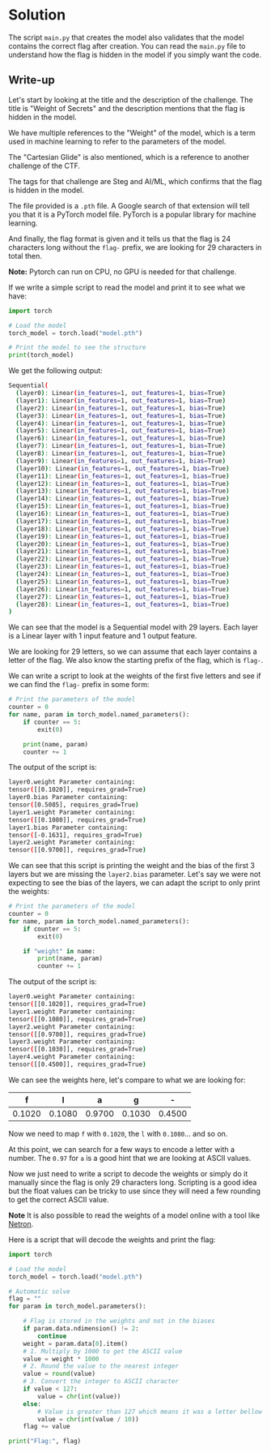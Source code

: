 # Solution

The script `main.py` that creates the model also validates that the model contains the correct flag after creation. You can read the `main.py` file to understand how the flag is hidden in the model if you simply want the code.

## Write-up

Let's start by looking at the title and the description of the challenge. The title is "Weight of Secrets" and the description mentions that the flag is hidden in the model.

We have multiple references to the "Weight" of the model, which is a term used in machine learning to refer to the parameters of the model.

The "Cartesian Glide" is also mentioned, which is a reference to another challenge of the CTF.

The tags for that challenge are Steg and AI/ML, which confirms that the flag is hidden in the model.

The file provided is a `.pth` file. A Google search of that extension will tell you that it is a PyTorch model file. PyTorch is a popular library for machine learning.

And finally, the flag format is given and it tells us that the flag is 24 characters long without the `flag-` prefix, we are looking for 29 characters in total then.


**Note:** Pytorch can run on CPU, no GPU is needed for that challenge. 

If we write a simple script to read the model and print it to see what we have:

```python
import torch

# Load the model
torch_model = torch.load("model.pth")

# Print the model to see the structure
print(torch_model)
```

We get the following output:

```bash
Sequential(
  (layer0): Linear(in_features=1, out_features=1, bias=True)
  (layer1): Linear(in_features=1, out_features=1, bias=True)
  (layer2): Linear(in_features=1, out_features=1, bias=True)
  (layer3): Linear(in_features=1, out_features=1, bias=True)
  (layer4): Linear(in_features=1, out_features=1, bias=True)
  (layer5): Linear(in_features=1, out_features=1, bias=True)
  (layer6): Linear(in_features=1, out_features=1, bias=True)
  (layer7): Linear(in_features=1, out_features=1, bias=True)
  (layer8): Linear(in_features=1, out_features=1, bias=True)
  (layer9): Linear(in_features=1, out_features=1, bias=True)
  (layer10): Linear(in_features=1, out_features=1, bias=True)
  (layer11): Linear(in_features=1, out_features=1, bias=True)
  (layer12): Linear(in_features=1, out_features=1, bias=True)
  (layer13): Linear(in_features=1, out_features=1, bias=True)
  (layer14): Linear(in_features=1, out_features=1, bias=True)
  (layer15): Linear(in_features=1, out_features=1, bias=True)
  (layer16): Linear(in_features=1, out_features=1, bias=True)
  (layer17): Linear(in_features=1, out_features=1, bias=True)
  (layer18): Linear(in_features=1, out_features=1, bias=True)
  (layer19): Linear(in_features=1, out_features=1, bias=True)
  (layer20): Linear(in_features=1, out_features=1, bias=True)
  (layer21): Linear(in_features=1, out_features=1, bias=True)
  (layer22): Linear(in_features=1, out_features=1, bias=True)
  (layer23): Linear(in_features=1, out_features=1, bias=True)
  (layer24): Linear(in_features=1, out_features=1, bias=True)
  (layer25): Linear(in_features=1, out_features=1, bias=True)
  (layer26): Linear(in_features=1, out_features=1, bias=True)
  (layer27): Linear(in_features=1, out_features=1, bias=True)
  (layer28): Linear(in_features=1, out_features=1, bias=True)
)
```

We can see that the model is a Sequential model with 29 layers. Each layer is a Linear layer with 1 input feature and 1 output feature.

We are looking for 29 letters, so we can assume that each layer contains a letter of the flag. We also know the starting prefix of the flag, which is `flag-`.

We can write a script to look at the weights of the first five letters and see if we can find the `flag-` prefix in some form:

```python
# Print the parameters of the model
counter = 0
for name, param in torch_model.named_parameters():
    if counter == 5:
        exit(0)

    print(name, param)
    counter += 1
```



The output of the script is:

```bash
layer0.weight Parameter containing:
tensor([[0.1020]], requires_grad=True)
layer0.bias Parameter containing:
tensor([0.5085], requires_grad=True)
layer1.weight Parameter containing:
tensor([[0.1080]], requires_grad=True)
layer1.bias Parameter containing:
tensor([-0.1631], requires_grad=True)
layer2.weight Parameter containing:
tensor([[0.9700]], requires_grad=True)
```

We can see that this script is printing the weight and the bias of the first 3 layers but we are missing the `layer2.bias` parameter. Let's say we were not expecting to see the bias of the layers, we can adapt the script to only print the weights:

```python
# Print the parameters of the model
counter = 0
for name, param in torch_model.named_parameters():
    if counter == 5:
        exit(0)

    if "weight" in name:
        print(name, param)
        counter += 1
```

The output of the script is:

```bash
layer0.weight Parameter containing:
tensor([[0.1020]], requires_grad=True)
layer1.weight Parameter containing:
tensor([[0.1080]], requires_grad=True)
layer2.weight Parameter containing:
tensor([[0.9700]], requires_grad=True)
layer3.weight Parameter containing:
tensor([[0.1030]], requires_grad=True)
layer4.weight Parameter containing:
tensor([[0.4500]], requires_grad=True)
```

We can see the weights here, let's compare to what we are looking for:

| f      | l      | a      | g      | \-     |
| ------ | ------ | ------ | ------ | ------ |
| 0.1020 | 0.1080 | 0.9700 | 0.1030 | 0.4500 |

Now we need to map `f` with `0.1020`, the `l` with `0.1080`... and so on.

At this point, we can search for a few ways to encode a letter with a number. The `0.97` for `a` is a good hint that we are looking at ASCII values.

Now we just need to write a script to decode the weights or simply do it manually since the flag is only 29 characters long. Scripting is a good idea but the float values can be tricky to use since they will need a few rounding to get the correct ASCII value.

**Note** It is also possible to read the weights of a model online with a tool like [Netron](https://netron.app/).

Here is a script that will decode the weights and print the flag:

```python
import torch

# Load the model
torch_model = torch.load("model.pth")

# Automatic solve
flag = ""
for param in torch_model.parameters():

    # Flag is stored in the weights and not in the biases
    if param.data.ndimension() != 2:
        continue
    weight = param.data[0].item()
    # 1. Multiply by 1000 to get the ASCII value
    value = weight * 1000
    # 2. Round the value to the nearest integer
    value = round(value)
    # 3. Convert the integer to ASCII character
    if value < 127:
        value = chr(int(value))
    else:
        # Value is greater than 127 which means it was a letter bellow 100, divide by 10 and convert to ASCII
        value = chr(int(value / 10))
    flag += value

print("Flag:", flag)
